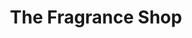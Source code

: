 ---
title: "The Fragrance Shop"
url: /birmingham/the-fragrance-shop-the-bull-ring/
shop: perfumery
---